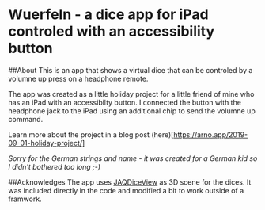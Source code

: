 # Wuerfeln - a dice app for iPad controled with an accessibility button
##About
This is an app that shows a virtual dice that can be controled by a volumne up press on a headphone remote.

The app was created as a little holiday project for a little friend of mine who has an iPad with an accessibilty button.
I connected the button with the headphone jack to the iPad using an additional chip to send the volumne up command.

Learn more about the project in a blog post (here)[https://arno.app/2019-09-01-holiday-project/]

*Sorry for the German strings and name - it was created for a German kid so I didn't bothered too long ;-)*


##Acknowledges
The app uses [JAQDiceView](https://github.com/JavierQuerol/JAQDiceView) as 3D scene for the dices. It was included directly in the code and modified a bit to work outside of a framwork.